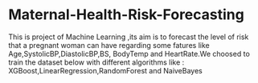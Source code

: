 # Maternal-Health-Risk-Forecasting
This is project of Machine Learning ,its aim is to forecast the level of risk that a pregnant woman can have regarding some fatures like Age,SystolicBP,DiastolicBP,BS,
BodyTemp and HeartRate.We choosed to train the dataset below with different algorithms like :
XGBoost,LinearRegression,RandomForest and NaiveBayes

